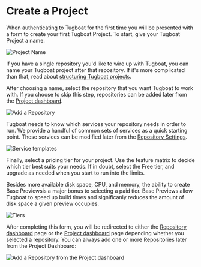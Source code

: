 # Create a Project

When authenticating to Tugboat for the first time you will be presented with a
form to create your first Tugboat Project. To start, give your Tugboat Project a
name.

![Project Name](_images/project-name.png)

If you have a single repository you'd like to wire up with Tugboat, you can
name your Tugboat project after that repository. If it's more complicated than
that, read about [structuring Tugboat projects](structuring-projects/index.md).

After choosing a name, select the repository that you want Tugboat to work with.
If you choose to skip this step, repositories can be added later from the
[Project dashboard](../../tugboat-dashboard/projects/index.md).

![Add a Repository](_images/project-add-repository.png)

Tugboat needs to know which services your repository needs in order to run. We
provide a handful of common sets of services as a quick starting point. These
services can be modified later from the [Repository
Settings](../../tugboat-dashboard/repositories/settings/index.md).

![Service templates](_images/project-templates.png)

Finally, select a pricing tier for your project. Use the feature matrix to
decide which tier best suits your needs. If in doubt, select the Free tier, and
upgrade as needed when you start to run into the limits.

Besides more available disk space, CPU, and memory, the ability to create Base
Previewsis a major bonus to selecting a paid tier. Base Previews allow Tugboat
to speed up build times and significanly reduces the amount of disk space a
given preview occupies.

![Tiers](_images/project-tier.png)

After completing this form, you will be redirected to either the [Repository
dashboard](../../tugboat-dashboard/repositories/index.md) page or the
[Project dashboard](../../tugboat-dashboard/projects/index.md) page
depending whether you selected a repository. You can always add one or more
Repositories later from the Project Dashboard:

![Add a Repository from the Project
dashboard](_images/project-dashboard-add-repository.png)

